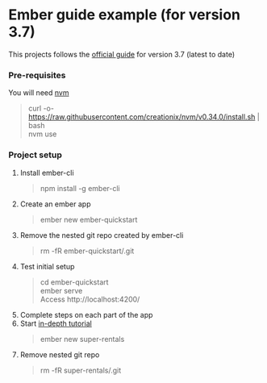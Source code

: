 # Ember guide example (for version 3.7)

This projects follows the [official guide](https://guides.emberjs.com/release/getting-started/quick-start/) for version 3.7 (latest to date)

### Pre-requisites
You will need [nvm](https://github.com/creationix/nvm)
> curl -o- https://raw.githubusercontent.com/creationix/nvm/v0.34.0/install.sh | bash  
> nvm use   

### Project setup 
1. Install ember-cli
   > npm install -g ember-cli   
2. Create an ember app
   > ember new ember-quickstart
3. Remove the nested git repo created by ember-cli
   > rm -fR ember-quickstart/.git
4. Test initial setup
   > cd ember-quickstart  
   > ember serve  
   Access http://localhost:4200/    
5. Complete steps on each part of the app
6. Start [in-depth tutorial](https://guides.emberjs.com/release/tutorial/ember-cli/)
   > ember new super-rentals  
7. Remove nested git repo
   > rm -fR super-rentals/.git 